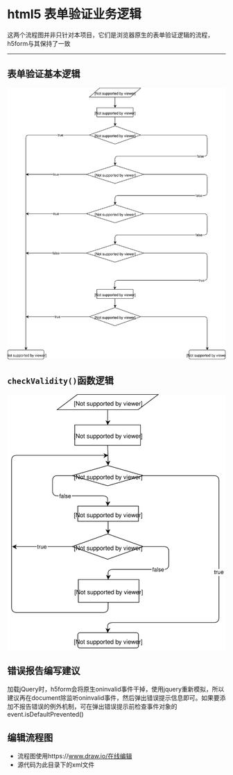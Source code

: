 html5 表单验证业务逻辑
======

这两个流程图并非只针对本项目，它们是浏览器原生的表单验证逻辑的流程，h5form与其保持了一致

----------

## 表单验证基本逻辑

![表单验证基本逻辑](submit.svg)

## `checkValidity()`函数逻辑

![checkValidity()函数逻辑](checkValidity.svg)

## 错误报告编写建议

加载jQuery时，h5form会将原生oninvalid事件干掉，使用jquery重新模拟，所以建议再在document除监听oninvalid事件，然后弹出错误提示信息即可。如果要添加不报告错误的例外机制，可在弹出错误提示前检查事件对象的event.isDefaultPrevented()

## 编辑流程图

- 流程图使用https://www.draw.io/在线编辑
- 源代码为此目录下的xml文件